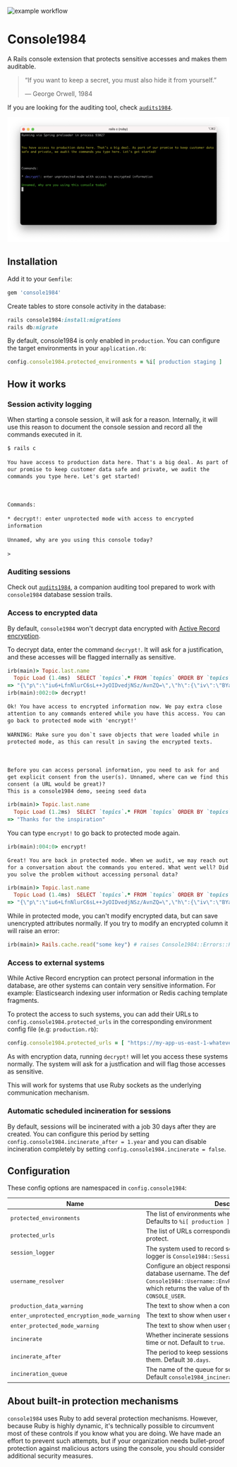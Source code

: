 ![example workflow](https://github.com/basecamp/console1984/actions/workflows/build.yml/badge.svg)

# Console1984

A Rails console extension that protects sensitive accesses and makes them auditable.

> “If you want to keep a secret, you must also hide it from yourself.”
>
> ― George Orwell, 1984

If you are looking for the auditing tool, check [`audits1984`](https://github.com/basecamp/audits1984).

![console-session-reason](docs/images/console-session-reason.png)

## Installation

Add it to your `Gemfile`:

```ruby
gem 'console1984'
```

Create tables to store console activity in the database:

```ruby
rails console1984:install:migrations
rails db:migrate
```

By default, console1984 is only enabled in `production`. You can configure the target environments in your `application.rb`:

```ruby
config.console1984.protected_environments = %i[ production staging ]
```

## How it works

### Session activity logging

When starting a console session, it will ask for a reason. Internally, it will use this reason to document the console session and record all the commands executed in it.

```
$ rails c

You have access to production data here. That's a big deal. As part of our promise to keep customer data safe and private, we audit the commands you type here. Let's get started!



Commands:

* decrypt!: enter unprotected mode with access to encrypted information

Unnamed, why are you using this console today?

> 
```

### Auditing sessions

Check out [`audits1984`](https://github.com/basecamp/audits1984), a companion auditing tool prepared to work with `console1984` database session trails.

### Access to encrypted data

By default, `console1984` won't decrypt data encrypted with [Active Record encryption](https://edgeguides.rubyonrails.org/active_record_encryption.html).

To decrypt data, enter the command `decrypt!`. It will ask for a justification, and these accesses will be flagged internally as sensitive.

```ruby
irb(main)> Topic.last.name
  Topic Load (1.4ms)  SELECT `topics`.* FROM `topics` ORDER BY `topics`.`id` DESC LIMIT 1
=> "{\"p\":\"iu6+LfnNlurC6sL++JyOIDvedjNSz/AvnZQ=\",\"h\":{\"iv\":\"BYa86+JNM/LdkC18\",\"at\":\"r4sQNoSyIlAjJdZEKHVMow==\",\"k\":{\"p\":\"7L1l/5UiYsFQqqo4jfMZtLwp90KqcrIgS7HqgteVjuM=\",\"h\":{\"iv\":\"ItwRYxZAerKIoSZ8\",\"at\":\"ZUSNVfvtm4wAYWLBKRAx/g==\",\"e\":\"QVNDSUktOEJJVA==\"}},\"i\":\"OTdiOQ==\"}}"
irb(main):002:0> decrypt!
```

```text
Ok! You have access to encrypted information now. We pay extra close attention to any commands entered while you have this access. You can go back to protected mode with 'encrypt!'

WARNING: Make sure you don`t save objects that were loaded while in protected mode, as this can result in saving the encrypted texts.



Before you can access personal information, you need to ask for and get explicit consent from the user(s). Unnamed, where can we find this consent (a URL would be great)?
This is a console1984 demo, seeing seed data
```

```ruby
irb(main)> Topic.last.name
  Topic Load (1.2ms)  SELECT `topics`.* FROM `topics` ORDER BY `topics`.`id` DESC LIMIT 1
=> "Thanks for the inspiration"
```

You can type `encrypt!` to go back to protected mode again.

```ruby
irb(main):004:0> encrypt!
```

```
Great! You are back in protected mode. When we audit, we may reach out for a conversation about the commands you entered. What went well? Did you solve the problem without accessing personal data?
```

```ruby
irb(main)> Topic.last.name
  Topic Load (1.4ms)  SELECT `topics`.* FROM `topics` ORDER BY `topics`.`id` DESC LIMIT 1
=> "{\"p\":\"iu6+LfnNlurC6sL++JyOIDvedjNSz/AvnZQ=\",\"h\":{\"iv\":\"BYa86+JNM/LdkC18\",\"at\":\"r4sQNoSyIlAjJdZEKHVMow==\",\"k\":{\"p\":\"7L1l/5UiYsFQqqo4jfMZtLwp90KqcrIgS7HqgteVjuM=\",\"h\":{\"iv\":\"ItwRYxZAerKIoSZ8\",\"at\":\"ZUSNVfvtm4wAYWLBKRAx/g==\",\"e\":\"QVNDSUktOEJJVA==\"}},\"i\":\"OTdiOQ==\"}}"
```

While in protected mode, you can't modify encrypted data, but can save unencrypted attributes normally. If you try to modify an encrypted column it will raise an error:

```ruby
irb(main)> Rails.cache.read("some key") # raises Console1984::Errors::ProtectedConnection
```

### Access to external systems

While Active Record encryption can protect personal information in the database, are other systems can contain very sensitive information. For example: Elasticsearch indexing user information or Redis caching template fragments.

To protect the access to such systems, you can add their URLs to `config.console1984.protected_urls` in the corresponding environment config file (e.g: `production.rb`):

```ruby
config.console1984.protected_urls = [ "https://my-app-us-east-1-whatever.us-east-1.es.amazonaws.com", "redis://my-app-cache-1.whatever.cache.amazonaws.com:6379" ]
```

As with encryption data, running `decrypt!` will let you access these systems normally. The system will ask for a justfication and will flag those accesses as sensitive.

This will work for systems that use Ruby sockets as the underlying communication mechanism.

### Automatic scheduled incineration for sessions

By default, sessions will be incinerated with a job 30 days after they are created. You can configure this period by setting `config.console1984.incinerate_after = 1.year` and you can disable incineration completely by setting `config.console1984.incinerate = false`.

## Configuration

These config options are namespaced in `config.console1984`:

| Name                                        | Description                                                  |
| ------------------------------------------- | ------------------------------------------------------------ |
| `protected_environments`                    | The list of environments where `console1984` will act on. Defaults to `%i[ production ]`. |
| `protected_urls`                            | The list of URLs corresponding with external systems to protect. |
| `session_logger`                            | The system used to record session data. The default logger is `Console1984::SessionsLogger::Database`. |
| `username_resolver`                         | Configure an object responsible of resolving the current database username. The default is `Console1984::Username::EnvResolver.new("CONSOLE_USER")`, which returns the value of the environment variable `CONSOLE_USER`. |
| `production_data_warning`                   | The text to show when a console session starts.              |
| `enter_unprotected_encryption_mode_warning` | The text to show when user enters into unprotected mode.     |
| `enter_protected_mode_warning`              | The text to show when user go backs to protected mode.       |
| `incinerate`                                | Whether incinerate sessions automatically after a period of time or not. Default to `true`. |
| `incinerate_after`                          | The period to keep sessions around before incinerate them. Default `30.days`. |
| `incineration_queue`                        | The name of the queue for session incineration jobs. Default `console1984_incineration`. |

## About built-in protection mechanisms

`console1984` uses Ruby to add several protection mechanisms. However, because Ruby is highly dynamic, it's technically possible to circumvent most of these controls if you know what you are doing. We have made an effort to prevent such attempts, but if your organization needs bullet-proof protection against malicious actors using the console, you should consider additional security measures.

